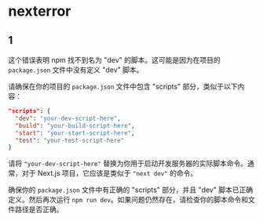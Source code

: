 # nexterror

## 1

<!-- npm run dev npm ERR! Missing script: "dev" -->

这个错误表明 npm 找不到名为 "dev" 的脚本。这可能是因为在项目的 `package.json` 文件中没有定义 "dev" 脚本。

请确保在你的项目的 `package.json` 文件中包含 "scripts" 部分，类似于以下内容：

```json
"scripts": {
  "dev": "your-dev-script-here",
  "build": "your-build-script-here",
  "start": "your-start-script-here",
  "test": "your-test-script-here"
}
```

请将 `"your-dev-script-here"` 替换为你用于启动开发服务器的实际脚本命令。通常，对于 Next.js 项目，它应该是类似于 `"next dev"` 的命令。

确保你的 `package.json` 文件中有正确的 "scripts" 部分，并且 "dev" 脚本已正确定义。然后再次运行 `npm run dev`。如果问题仍然存在，请检查你的脚本命令和文件路径是否正确。
